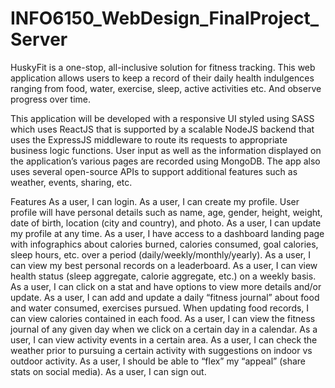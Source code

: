 # INFO6150_WebDesign_FinalProject_Server

HuskyFit is a one-stop, all-inclusive solution for fitness tracking. This web application allows users to keep a record of their daily health indulgences ranging from food, water, exercise, sleep, active activities etc. And observe progress over time.

This application will be developed with a responsive UI styled using SASS which uses ReactJS that is supported by a scalable NodeJS backend that uses the ExpressJS middleware to route its requests to appropriate business logic functions. User input as well as the information displayed on the application’s various pages are recorded using MongoDB. The app also uses several open-source APIs to support additional features such as weather, events, sharing, etc.

Features
As a user, I can login.
As a user, I can create my profile. User profile will have personal details such as name, age, gender, height, weight, date of birth, location (city and country), and photo.
As a user, I can update my profile at any time.
As a user, I have access to a dashboard landing page with infographics about calories burned, calories consumed, goal calories, sleep hours, etc. over a period (daily/weekly/monthly/yearly).
As a user, I can view my best personal records on a leaderboard.
As a user, I can view health status (sleep aggregate, calorie aggregate, etc.) on a weekly basis.
As a user, I can click on a stat and have options to view more details and/or update.
As a user, I can add and update a daily “fitness journal” about food and water consumed, exercises pursued. When updating food records, I can view calories contained in each food.
As a user, I can view the fitness journal of any given day when we click on a certain day in a calendar.
As a user, I can view activity events in a certain area.
As a user, I can check the weather prior to pursuing a certain activity with suggestions on indoor vs outdoor activity.
As a user, I should be able to “flex” my “appeal” (share stats on social media).
As a user, I can sign out.
